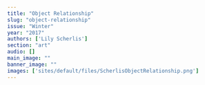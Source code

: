 ```yaml
---
title: "Object Relationship"
slug: "object-relationship"
issue: "Winter"
year: "2017"
authors: ['Lily Scherlis']
section: "art"
audio: []
main_image: ""
banner_image: ""
images: ['sites/default/files/ScherlisObjectRelationship.png']
---
```

